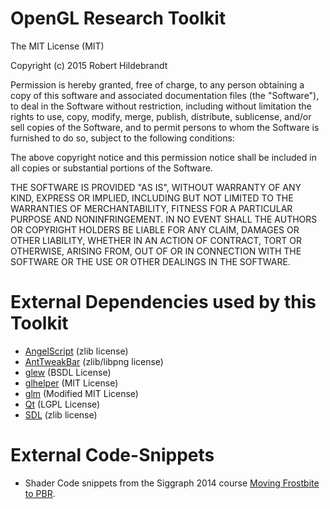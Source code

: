 # OpenGL Research Toolkit

The MIT License (MIT)

Copyright (c) 2015 Robert Hildebrandt

Permission is hereby granted, free of charge, to any person obtaining a copy
of this software and associated documentation files (the "Software"), to deal
in the Software without restriction, including without limitation the rights
to use, copy, modify, merge, publish, distribute, sublicense, and/or sell
copies of the Software, and to permit persons to whom the Software is
furnished to do so, subject to the following conditions:

The above copyright notice and this permission notice shall be included in all
copies or substantial portions of the Software.

THE SOFTWARE IS PROVIDED "AS IS", WITHOUT WARRANTY OF ANY KIND, EXPRESS OR
IMPLIED, INCLUDING BUT NOT LIMITED TO THE WARRANTIES OF MERCHANTABILITY,
FITNESS FOR A PARTICULAR PURPOSE AND NONINFRINGEMENT. IN NO EVENT SHALL THE
AUTHORS OR COPYRIGHT HOLDERS BE LIABLE FOR ANY CLAIM, DAMAGES OR OTHER
LIABILITY, WHETHER IN AN ACTION OF CONTRACT, TORT OR OTHERWISE, ARISING FROM,
OUT OF OR IN CONNECTION WITH THE SOFTWARE OR THE USE OR OTHER DEALINGS IN THE
SOFTWARE.

# External Dependencies used by this Toolkit

- [AngelScript](http://www.angelcode.com/angelscript/) (zlib license)
- [AntTweakBar](http://anttweakbar.sourceforge.net/doc/tools:anttweakbar) (zlib/libpng license)
- [glew](http://glew.sourceforge.net/) (BSDL License)
- [glhelper](https://github.com/Wumpf/glhelper) (MIT License)
- [glm](glm.g-truc.net) (Modified MIT License)
- [Qt](http://www.qt.io/) (LGPL License)
- [SDL](http://libsdl.org) (zlib license)

# External Code-Snippets

- Shader Code snippets from the Siggraph 2014 course [Moving Frostbite to PBR](http://www.frostbite.com/2014/11/moving-frostbite-to-pbr/).
